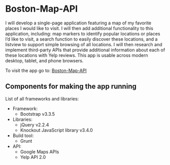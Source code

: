 # Boston-Map-API

I will develop a single-page application featuring a map of my favorite places I would like to visit. I will then add additional functionality to this application, including: map markers to identify popular locations or places I’d like to visit, a search function to easily discover these locations, and a listview to support simple browsing of all locations. I will then research and implement third-party APIs that provide additional information about each of these locations with Yelp reviews. This app is usable across modern desktop, tablet, and phone browsers.

To visit the app go to: [Boston-Map-API](http://bostonhuman.github.io/boston-map-api/) 

## Components for making the app running 

List of all frameworks and libraries:
* Framework:
  * Bootstrap v3.3.5
* Libraries:
  * jQuery v2.2.4
  * Knockout JavaScript library v3.4.0
* Build tool:
  * Grunt
* API:
  * Google Maps APIs
  * Yelp API 2.0

